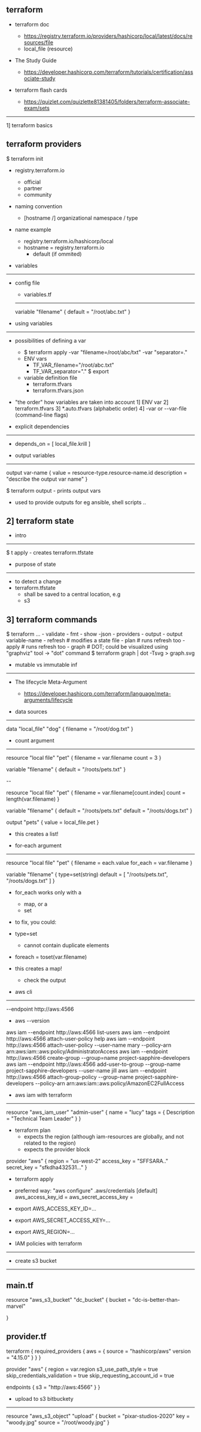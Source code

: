 terraform
---
- terraform doc
    - https://registry.terraform.io/providers/hashicorp/local/latest/docs/resources/file
    - local_file (resource)

- The Study Guide 
    - https://developer.hashicorp.com/terraform/tutorials/certification/associate-study

- terraform flash cards
    - https://quizlet.com/quizlette81381405/folders/terraform-associate-exam/sets
---


1] terraform basics


terraform providers
---
$ terraform init

- registry.terraform.io
    - official
    - partner
    - community

- naming convention
    - [hostname /] organizational namespace / type

- name example
    - registry.terraform.io/hashicorp/local
    - hostname = registry.terraform.io
        - default (if ommited)



- variables
---
- config file
    - variables.tf
    ---
    variable "filename" {
        default = "/root/abc.txt"
    }



- using variables
---
- possibilities of defining a var
    - $ terraform apply -var "filename=/root/abc/txt" -var "separator=."
    - ENV vars
        - TF_VAR_filename="/root/abc.txt"
        - TF_VAR_separator="."
        $ export 
    - variable definition file
        - terraform.tfvars
        - terraform.tfvars.json

- "the order" how variables are taken into account
    1] ENV var
    2] terraform.tfvars
    3] *.auto.tfvars (alphabetic order)
    4] -var or --var-file (command-line flags)



- explicit dependencies
---
- depends_on = [ local_file.krill ]



- output variables
---
output var-name {
    value = resource-type.resource-name.id
    description = "describe the output var name"
}

$ terraform output
    - prints output vars

- used to provide outputs for eg ansible, shell scripts ..



2] terraform state
---

- intro
---
$ t apply
    - creates terraform.tfstate



- purpose of state
---
- to detect a change
- terraform.tfstate 
    - shall be saved to a central location, e.g
    - s3



3] terraform commands
---
$ terraform ...
    - validate
    - fmt
    - show -json
    - providers
    - output
    - output variable-name
    - refresh   # modifies a state file
    - plan      # runs refresh too
    - apply     # runs refresh too
    - graph     # DOT; could be visualized using "graphviz" tool -> "dot" command
        $ terraform graph | dot -Tsvg > graph.svg



- mutable vs immutable inf
---
- The lifecycle Meta-Argument
    - https://developer.hashicorp.com/terraform/language/meta-arguments/lifecycle



- data sources
---
data "local_file" "dog" {
    filename = "/root/dog.txt"
}


- count argument
---
resource "local file" "pet" {
    filename = var.filename
    count = 3
}

variable "filename" {
    default = "/roots/pets.txt"
}

--

resource "local file" "pet" {
    filename = var.filename[count.index]
    count = length(var.filename)
}

variable "filename" {
    default = "/roots/pets.txt"
    default = "/roots/dogs.txt"
}

output "pets" {
    value = local_file.pet
}

- this creates a list!


- for-each argument
---
resource "local file" "pet" {
    filename = each.value
    for_each = var.filename
}

variable "filename" {
    type=set(string)
    default = [
        "/roots/pets.txt",
        "/roots/dogs.txt"
    ]
}

- for_each works only with a
    - map, or a
    - set

- to fix, you could:
- type=set
    - cannot contain duplicate elements
- foreach = toset(var.filename)

- this creates a map!
    - check the output



- aws cli
---
--endpoint http://aws:4566

- aws --version

aws iam --endpoint http://aws:4566 list-users
aws iam --endpoint http://aws:4566 attach-user-policy help
aws iam --endpoint http://aws:4566 attach-user-policy --user-name mary --policy-arn arn:aws:iam::aws:policy/AdministratorAccess
aws iam --endpoint http://aws:4566 create-group --group=name project-sapphire-developers
aws iam --endpoint http://aws:4566 add-user-to-group --group-name project-sapphire-developers --user-name jill
aws iam --endpoint http://aws:4566 attach-group-policy --group-name project-sapphire-developers --policy-arn arn:aws:iam::aws:policy/AmazonEC2FullAccess



- aws iam with terraform
---
resource "aws_iam_user" "admin-user" {
    name = "lucy"
    tags = {
        Description = "Technical Team Leader"
    }
}

- terraform plan
    - expects the region (although iam-resources are globally, and not related to the region)
    - expects the provider block

provider "aws" {
    region = "us-west-2"
    access_key = "SFFSARA.."
    secret_key = "sfkdha432531..."
}

- terraform apply

- preferred way: "aws configure"
    .aws/credentials
        [default]
        aws_access_key_id =
        aws_secret_access_key =

- export AWS_ACCESS_KEY_ID=...
- export AWS_SECRET_ACCESS_KEY=...
- export AWS_REGION=...


- IAM policies with terraform
---



- create s3 bucket
---
main.tf
--
resource "aws_s3_bucket" "dc_bucket" {
  bucket = "dc-is-better-than-marvel"
  
}

provider.tf
--
terraform {
  required_providers {
    aws = {
      source = "hashicorp/aws"
      version = "4.15.0"
    }
  }
}

provider "aws" {
  region                      = var.region
  s3_use_path_style = true
  skip_credentials_validation = true
  skip_requesting_account_id  = true

  endpoints {
    s3                       = "http://aws:4566"
  }
}


- upload to s3 bitbuckety
---
resource "aws_s3_object" "upload" {
  bucket = "pixar-studios-2020"
  key    = "woody.jpg"
  source = "/root/woody.jpg"
}












